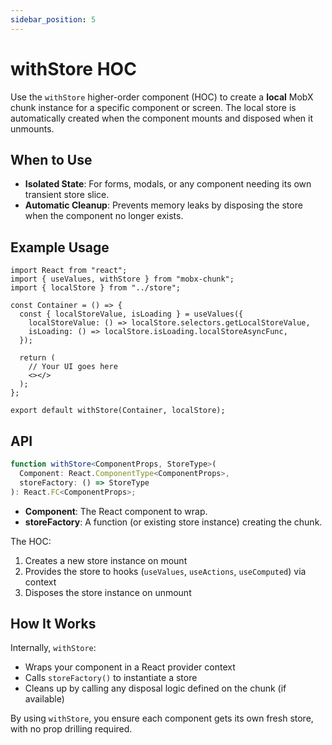 ```yaml
---
sidebar_position: 5
---
```


# withStore HOC

Use the `withStore` higher-order component (HOC) to create a **local** MobX chunk instance for a specific component or screen. The local store is automatically created when the component mounts and disposed when it unmounts.

## When to Use

* **Isolated State**: For forms, modals, or any component needing its own transient store slice.
* **Automatic Cleanup**: Prevents memory leaks by disposing the store when the component no longer exists.

## Example Usage

```tsx
import React from "react";
import { useValues, withStore } from "mobx-chunk";
import { localStore } from "../store";

const Container = () => {
  const { localStoreValue, isLoading } = useValues({
    localStoreValue: () => localStore.selectors.getLocalStoreValue,
    isLoading: () => localStore.isLoading.localStoreAsyncFunc,
  });

  return (
    // Your UI goes here
    <></>
  );
};

export default withStore(Container, localStore);
```

## API

```ts
function withStore<ComponentProps, StoreType>(
  Component: React.ComponentType<ComponentProps>,
  storeFactory: () => StoreType
): React.FC<ComponentProps>;
```

* **Component**: The React component to wrap.
* **storeFactory**: A function (or existing store instance) creating the chunk.

The HOC:

1. Creates a new store instance on mount
2. Provides the store to hooks (`useValues`, `useActions`, `useComputed`) via context
3. Disposes the store instance on unmount

## How It Works

Internally, `withStore`:

* Wraps your component in a React provider context
* Calls `storeFactory()` to instantiate a store
* Cleans up by calling any disposal logic defined on the chunk (if available)

By using `withStore`, you ensure each component gets its own fresh store, with no prop drilling required.
